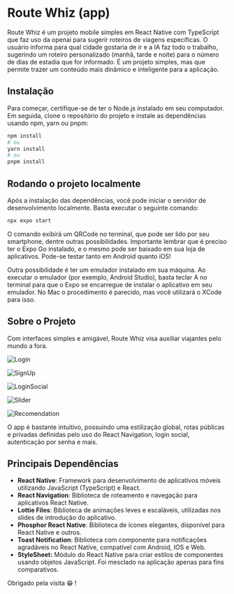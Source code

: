 # Route Whiz (app)

Route Whiz é um projeto mobile simples em React Native com TypeScript que faz uso da openai para sugerir roteiros de viagens específicas. O usuário informa para qual cidade gostaria de ir e a IA faz todo o trabalho, sugerindo um roteiro personalizado (manhã, tarde e noite) para o número de dias de estadia que for informado. É um projeto simples, mas que permite trazer um conteúdo mais dinâmico e inteligente para a aplicação.

## Instalação

Para começar, certifique-se de ter o Node.js instalado em seu computador. Em seguida, clone o repositório do projeto e instale as dependências usando npm, yarn ou pnpm:

```bash
npm install
# ou 
yarn install
# ou
pnpm install 
```

## Rodando o projeto localmente

Após a instalação das dependências, você pode iniciar o servidor de desenvolvimento localmente. Basta executar o seguinte comando:

```bash
npx expo start
```

O comando exibirá um QRCode no terminal, que pode ser lido por seu smartphone, dentre outras possibilidades. Importante lembrar que é preciso ter o Expo Go instalado, e o mesmo pode ser baixado em sua loja de aplicativos. Pode-se testar tanto em Android quanto iOS!

Outra possibilidade é ter um emulador instalado em sua máquina. Ao executar o emulador (por exemplo, Android Studio), basta teclar A no terminal para que o Expo se encarregue de instalar o aplicativo em seu emulador. No Mac o procedimento é parecido, mas você utilizará o XCode para isso.

## Sobre o Projeto

Com interfaces simples e amigável, Route Whiz visa auxiliar viajantes pelo mundo a fora.

![Login](https://i.ibb.co/Sw6RPqV/Design01.jpg "Login")

![SignUp](https://i.ibb.co/Tcn80zX/Design02.jpg "SignUp") 

![LoginSocial](https://i.ibb.co/nP0fmKs/Design03.jpg "LoginSocial")

![Slider](https://i.ibb.co/7QL23mC/Design04.jpg "Slider")

![Recomendation](https://i.ibb.co/njqkgy6/Design05.jpg "Recomendation")

O app é bastante intuitivo, possuindo uma estilização global, rotas públicas e privadas definidas pelo uso do React Navigation, login social, autenticação por senha e mais.

## Principais Dependências

* **React Native**: Framework para desenvolvimento de aplicativos móveis utilizando JavaScript (TypeScript) e React.
* **React Navigation**: Biblioteca de roteamento e navegação para aplicativos React Native.
* **Lottie Files**: Biblioteca de animações leves e escaláveis, utilizadas nos slides de introdução do aplicativo.
* **Phosphor React Native**: Biblioteca de ícones elegantes, disponível para React Native e outros.
* **Toast Notification**: Biblioteca com componente para notificações agradáveis no React Native, compatível com Android, IOS e Web.
* **StyleSheet:** Módulo do React Native para criar estilos de componentes usando objetos JavaScript. Foi mesclado na aplicação apenas para fins comparativos.

Obrigado pela visita 😁 !
